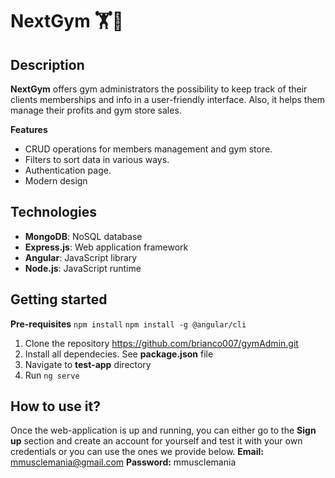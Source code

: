 # NextGym 🏋️💪

## Description
**NextGym** offers gym administrators the possibility to keep track of their clients memberships and info in a user-friendly interface. Also, it helps them manage their profits and gym store sales.

**Features**
- CRUD operations for members management and gym store.
- Filters to sort data in various ways.
- Authentication page.
- Modern design

## Technologies
* **MongoDB**: NoSQL database
* **Express.js**: Web application framework
* **Angular**: JavaScript library
* **Node.js**: JavaScript runtime

## Getting started
**Pre-requisites**
`npm install`
`npm install -g @angular/cli`

1. Clone the repository https://github.com/brianco007/gymAdmin.git
2. Install all dependecies. See **package.json** file
3. Navigate to **test-app** directory
4. Run `ng serve`

## How to use it?
Once the web-application is up and running, you can either go to the **Sign up** section and create an account for yourself and test it with your own credentials or you can use the ones we provide below. 
**Email:** mmusclemania@gmail.com 
**Password:** mmusclemania  



